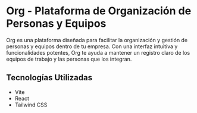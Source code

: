 # Org - Plataforma de Organización de Personas y Equipos

Org es una plataforma diseñada para facilitar la organización y gestión de personas y equipos dentro de tu empresa. Con una interfaz intuitiva y funcionalidades potentes, Org te ayuda a mantener un registro claro de los equipos de trabajo y las personas que los integran.

## Tecnologías Utilizadas

- Vite
- React
- Tailwind CSS
